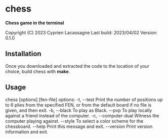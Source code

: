 # chess 

**Chess game in the terminal** 

Copyright (C) 2023 Cyprien Lacassagne
Last build: 2023/04/02
Version: 0.1.0

## Installation 

Once you downloaded and extracted the code to the location of your choice, build chess with **make**. 

## Usage

chess [options] [fen-file]
options:
    -t, --test          Print the number of positions up to 6 plies from the specified FEN,
                        or from the default board if no file is given, and then exit.
    -b, --black         To play as Black.
    --pvp               To play locally against a friend instead of the computer.
    -c, --computer-dual Witness the computer playing against.
    --style             To select a color scheme for the chessboard.
    --help              Print this message and exit.
    --version           Print version information and exit.

